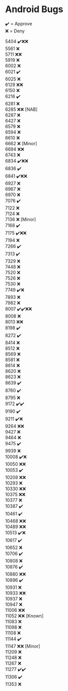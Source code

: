 # Android Bugs

✔️ = Approve  
❌ = Deny

5404 ✔️❌❌  
5561 ❌  
5711 ❌❌  
5919 ❌  
6002 ❌  
6021 ✔️  
6025 ❌  
6129 ❌❌  
6150 ❌  
6216 ✔️  
6281 ❌  
6285 ❌❌ [NAB]  
6287 ❌  
6427 ❌  
6579 ❌  
6594 ❌  
6610 ❌  
6662 ❌ [Minor]  
6694 ❌❌  
6743 ❌  
6834 ✔️❌❌  
6836 ✔️  
6841 ✔️❌❌  
6927 ❌  
6967 ❌  
6970 ❌  
7076 ✔️  
7122 ❌  
7124 ❌  
7136 ❌ [Minor]  
7168 ✔️  
7175 ✔️❌❌  
7194 ❌  
7266 ✔️  
7313 ✔️  
7329 ❌  
7448 ❌  
7520 ❌  
7526 ❌  
7530 ❌  
7749 ✔️❌  
7893 ❌  
7982 ❌  
8007 ✔️✔️❌❌  
8008 ❌  
8013 ❌❌  
8198 ✔️  
8272 ✔️  
8414 ❌  
8512 ❌  
8569 ❌  
8581 ❌  
8614 ❌  
8620 ❌  
8623 ❌  
8639 ✔️  
8760 ✔️  
8795 ❌  
9172 ✔️✔️  
9190 ✔️  
9211 ✔️❌  
9264 ❌❌  
9427 ❌  
9464 ❌  
9475 ✔️  
9939 ❌  
10008 ✔️❌  
10050 ❌❌  
10053 ✔️  
10208 ❌❌  
10293 ❌  
10330 ❌❌  
10375 ❌❌  
10377 ❌  
10387 ✔️  
10461 ✔️  
10468 ❌❌  
10489 ❌❌  
10513 ✔️❌  
10617 ✔️  
10652 ❌  
10706 ✔️  
10808 ❌  
10876 ✔️  
10880 ❌❌  
10896 ✔️  
10931 ❌  
10933 ❌❌  
10937 ❌  
10947 ❌  
11006 ❌❌  
11052 ❌❌ [Known]  
11083 ❌  
11098 ❌  
11108 ❌  
11144 ✔️  
11147 ❌❌ [Minor]  
11209 ❌  
11248 ❌  
11267 ❌  
11277 ✔️✔️  
11306 ✔️  
11353 ❌
